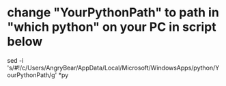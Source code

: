 # change "YourPythonPath" to path in "which python" on your PC in script below
sed -i 's/#!\/c\/Users\/AngryBear\/AppData\/Local\/Microsoft\/WindowsApps\/python/YourPythonPath/g' *py
